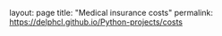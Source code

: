 layout: page
title: "Medical insurance costs"
permalink: https://delphcl.github.io/Python-projects/costs